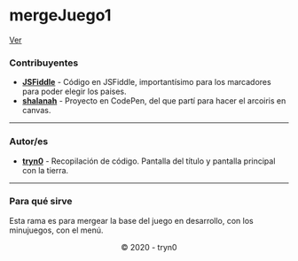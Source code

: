 # mergeJuego1

[Ver](https://tryn0.github.io/Supergame/)

### Contribuyentes
- __[JSFiddle](https://jsfiddle.net/bp61hoyn/)__ - Código en JSFiddle, importantísimo para los marcadores para poder elegir los paises.
- __[shalanah](https://codepen.io/shalanah/pen/ymRpPd)__ - Proyecto en CodePen, del que partí para hacer el arcoiris en canvas.

___

### Autor/es
- __[tryn0](https://github.com/tryn0)__ - Recopilación de código. Pantalla del título y pantalla principal con la tierra.

___

### Para qué sirve
Esta rama es para mergear la base del juego en desarrollo, con los minujuegos, con el menú.

<p align="center">&copy; 2020 - tryn0</p>